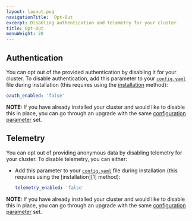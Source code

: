 ```yaml
---
layout: layout.pug
navigationTitle:  Opt-Out
excerpt: Disabling authentication and telemetry for your cluster
title: Opt-Out
menuWeight: 20
---
```


## Authentication

You can opt out of the provided authentication by disabling it for your cluster. To disable authentication, add this parameter to your [`config.yaml`](/mesosphere/dcos/1.13/installing/production/advanced-configuration/configuration-reference/) file during installation (this requires using the [installation](/mesosphere/dcos/1.13/installing/production/deploying-dcos/installation/) method):

```yaml
oauth_enabled: 'false'
```

<p class="message--note"><strong>NOTE: </strong>If you have already installed your cluster and would like to disable this in place, you can go through an upgrade with the same <a href="/1.13/installing/production/advanced-configuration/configuration-reference/"> configuration parameter</a> set.</p>



## Telemetry

You can opt out of providing anonymous data by disabling telemetry for your cluster. To disable telemetry, you can either:

- Add this parameter to your [`config.yaml`](/mesosphere/dcos/1.13/installing/production/advanced-configuration/configuration-reference/) file during installation (this requires using the [installation][1] method):

    ```yaml
    telemetry_enabled: 'false'
    ```



<p class="message--note"><strong>NOTE: </strong>If you have already installed your cluster and would like to disable this in place, you can go through an upgrade with the same <a href="/1.13/installing/production/advanced-configuration/configuration-reference/"> configuration parameter</a> set.</p>

